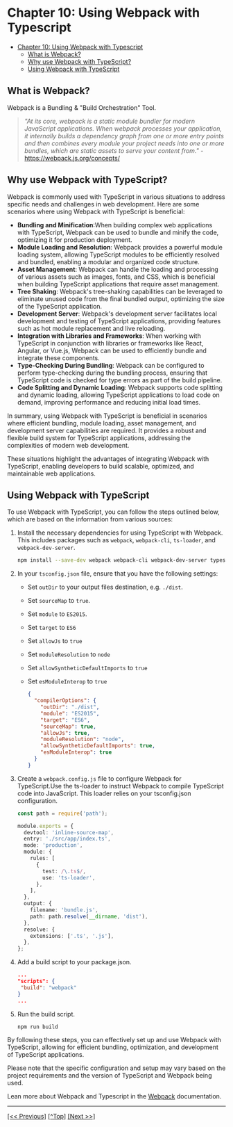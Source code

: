 # Chapter 10: Using Webpack with Typescript

- [Chapter 10: Using Webpack with Typescript](#chapter-10-using-webpack-with-typescript)
  - [What is Webpack?](#what-is-webpack)
  - [Why use Webpack with TypeScript?](#why-use-webpack-with-typescript)
  - [Using Webpack with TypeScript](#using-webpack-with-typescript)

## What is Webpack?

Webpack is a Bundling & "Build Orchestration" Tool. 

> *"At its core, webpack is a static module bundler for modern JavaScript applications. When webpack processes your application, it internally builds a dependency graph from one or more entry points and then combines every module your project needs into one or more bundles, which are static assets to serve your content from."* - https://webpack.js.org/concepts/

## Why use Webpack with TypeScript?

Webpack is commonly used with TypeScript in various situations to address specific needs and challenges in web development. Here are some scenarios where using Webpack with TypeScript is beneficial:

- **Bundling and Minification**:When building complex web applications with TypeScript, Webpack can be used to bundle and minify the code, optimizing it for production deployment.
- **Module Loading and Resolution**: Webpack provides a powerful module loading system, allowing TypeScript modules to be efficiently resolved and bundled, enabling a modular and organized code structure.
- **Asset Management**: Webpack can handle the loading and processing of various assets such as images, fonts, and CSS, which is beneficial when building TypeScript applications that require asset management.
- **Tree Shaking**: Webpack's tree-shaking capabilities can be leveraged to eliminate unused code from the final bundled output, optimizing the size of the TypeScript application.
- **Development Server**: Webpack's development server facilitates local development and testing of TypeScript applications, providing features such as hot module replacement and live reloading.
- **Integration with Libraries and Frameworks**: When working with TypeScript in conjunction with libraries or frameworks like React, Angular, or Vue.js, Webpack can be used to efficiently bundle and integrate these components.
- **Type-Checking During Bundling**: Webpack can be configured to perform type-checking during the bundling process, ensuring that TypeScript code is checked for type errors as part of the build pipeline.
- **Code Splitting and Dynamic Loading**: Webpack supports code splitting and dynamic loading, allowing TypeScript applications to load code on demand, improving performance and reducing initial load times.

In summary, using Webpack with TypeScript is beneficial in scenarios where efficient bundling, module loading, asset management, and development server capabilities are required. It provides a robust and flexible build system for TypeScript applications, addressing the complexities of modern web development.

These situations highlight the advantages of integrating Webpack with TypeScript, enabling developers to build scalable, optimized, and maintainable web applications.

## Using Webpack with TypeScript

To use Webpack with TypeScript, you can follow the steps outlined below, which are based on the information from various sources:

1. Install the necessary dependencies for using TypeScript with Webpack. This includes packages such as `webpack`, `webpack-cli`, `ts-loader`, and `webpack-dev-server`.

    ```bash
    npm install --save-dev webpack webpack-cli webpack-dev-server typescript ts-loader
    ```

2. In your `tsconfig.json` file, ensure that you have the following settings:
   - Set `outDir` to your output files destination, e.g. `./dist`.
   - Set `sourceMap` to `true`.
   - Set `module` to `ES2015`.
   - Set `target` to `ES6`
   - Set `allowJs` to `true`
   - Set `moduleResolution` to `node`
   - Set `allowSyntheticDefaultImports` to `true`
   - Set `esModuleInterop` to `true`

      ```json
      {
        "compilerOptions": {
          "outDir": "./dist",
          "module": "ES2015",
          "target": "ES6",
          "sourceMap": true,
          "allowJs": true,
          "moduleResolution": "node",
          "allowSyntheticDefaultImports": true,
          "esModuleInterop": true
        }
      }
      ```

3. Create a `webpack.config.js` file to configure Webpack for TypeScript.Use the ts-loader to instruct Webpack to compile TypeScript code into JavaScript. This loader relies on your tsconfig.json configuration.
  
      ```TypeScript
      const path = require('path');

      module.exports = {
        devtool: 'inline-source-map',
        entry: './src/app/index.ts',
        mode: 'production',
        module: {
          rules: [
            {
              test: /\.ts$/,
              use: 'ts-loader',
            },
          ],
        },
        output: {
          filename: 'bundle.js',
          path: path.resolve(__dirname, 'dist'),
        },
        resolve: {
          extensions: ['.ts', '.js'],
        },
      };
      ```

4. Add a build script to your package.json.
   ```JSON
   ...
   "scripts": {
    "build": "webpack"
   }
   ...
   ```
5. Run the build script.
   ```bash
   npm run build
   ```

By following these steps, you can effectively set up and use Webpack with TypeScript, allowing for efficient bundling, optimization, and development of TypeScript applications.

Please note that the specific configuration and setup may vary based on the project requirements and the version of TypeScript and Webpack being used.

Lean more about Webpack and Typescript in the [Webpack](https://webpack.js.org/guides/typescript/) documentation.

--- 

[[<< Previous]](../Chapter-09/README.md) [[^Top]](#chapter-10-using-webpack-with-typescript) [[Next >>]](../Chapter-11/README.md)